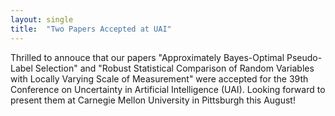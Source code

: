 ```yaml
---
layout: single
title:  "Two Papers Accepted at UAI"
---
```




Thrilled to annouce that our papers "Approximately Bayes-Optimal Pseudo-Label Selection" and "Robust Statistical Comparison of Random Variables with Locally Varying Scale of Measurement" were accepted for the 39th Conference on Uncertainty in Artificial Intelligence (UAI). Looking forward to present them at Carnegie Mellon University in Pittsburgh this August! 